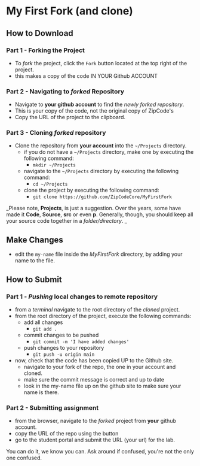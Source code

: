 
# My First Fork (and clone)


## How to Download

### Part 1 - Forking the Project
* To _fork_ the project, click the `Fork` button located at the top right of the project.
* this makes a copy of the code IN YOUR Github ACCOUNT


### Part 2 - Navigating to _forked_ Repository
* Navigate to **your github account** to find the _newly forked repository_.
* This is your copy of the code, not the original copy of ZipCode's
* Copy the URL of the project to the clipboard.

### Part 3 - Cloning _forked_ repository
* Clone the repository from **your account** into the `~/Projects` directory.
    * if you do not have a `~/Projects` directory, make one by executing the following command:
        * `mkdir ~/Projects`
    * navigate to the `~/Projects` directory by executing the following command:
        * `cd ~/Projects`
    * clone the project by executing the following command:
        * `git clone https://github.com/ZipCodeCore/MyFirstFork`

_Please note, __Projects__, is just a suggestion. Over the years, some have made it __Code__, __Source__, __src__ or even __p__.
Generally, though, you should keep all your source code together in a _folder/directory_. _

## Make Changes
* edit the `my-name` file inside the _MyFirstFork_ directory, by adding your name to the file.


## How to Submit

### Part 1 -  _Pushing_ local changes to remote repository
* from a _terminal_ navigate to the root directory of the _cloned_ project.
* from the root directory of the project, execute the following commands:
    * add all changes
        * `git add .`
    * commit changes to be pushed
        * `git commit -m 'I have added changes'`
    * push changes to your repository
        * `git push -u origin main`
* now, check that the code has been copied UP to the Github site.
   * navigate to your fork of the repo, the one in your account and cloned.
   * make sure the commit message is correct and up to date
   * look in the my-name file up on the github site to make sure your name is there.

### Part 2 - Submitting assignment
* from the browser, navigate to the _forked_ project from **your** github account.
* copy the URL of the repo using the button
* go to the student portal and submit the URL (your url) for the lab.

You can do it, we know you can. Ask around if confused, you're not the only one confused.

